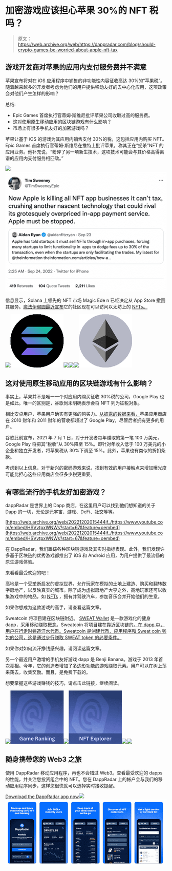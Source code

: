 # 加密游戏应该担心苹果 30%的 NFT 税吗？

> 原文：<https://web.archive.org/web/https://dappradar.com/blog/should-crypto-games-be-worried-about-apple-nft-tax>

## 游戏开发商对苹果的应用内支付服务费并不满意

苹果宣布将对在 iOS 应用程序中销售的非功能性内容征收高达 30%的“苹果税”。随着越来越多的开发者考虑为他们的用户提供移动友好的去中心化应用，这项政策会对他们产生怎样的影响？

总结:

*   Epic Games 首席执行官蒂姆·斯维尼批评苹果公司收取过高的服务费。
*   这对使用原生移动应用的区块链游戏有什么影响？
*   市场上有很多手机友好的加密游戏吗？

苹果让基于 iOS 的游戏为其应用内销售支付 30%的税，这包括应用内购买 NFT。Epic Games 首席执行官蒂姆·斯维尼在推特上批评苹果，称其正在“扼杀”NFT 的应用业务。他补充说，“粉碎了另一项新生技术，这项技术可能会与其价格高得离谱的应用内支付服务相匹敌。”

![](img/24013f8b7ee18b1dc24f5590a88d272e.png)![](img/6ed9a4e37a7dae85f8947a6cf79e4410.png)

信息显示，Solana 上领先的 NFT 市场 Magic Ede n 已经决定从 App Store 撤回其服务。[魔法伊甸园最近宣布](/web/20221202015444/https://dappradar.com/blog/opensea-and-magic-eden-add-arbitrum-and-ethereum-nfts/)它的社区现在可以访问以太坊上的 [NFTs。](https://web.archive.org/web/20221202015444/https://dappradar.com/nft/protocol/ethereum)

[](https://web.archive.org/web/20221202015444/https://dappradar.com/rankings/protocol/solana)[![](img/38fd1f6f078a91843c929045b6a556aa.png)<picture>![](img/24565104367618affc9ab6bbbe185327.png)</picture>](https://web.archive.org/web/20221202015444/https://dappradar.com/rankings/protocol/solana)[](https://web.archive.org/web/20221202015444/https://dappradar.com/solana/marketplaces/magic-eden)[![](img/38fd1f6f078a91843c929045b6a556aa.png)<picture>![](img/aea7542da99956264560abd1b28bcaa8.png)</picture>](https://web.archive.org/web/20221202015444/https://dappradar.com/solana/marketplaces/magic-eden)[](https://web.archive.org/web/20221202015444/https://dappradar.com/rankings/protocol/ethereum)[![](img/38fd1f6f078a91843c929045b6a556aa.png)<picture>![](img/6d39ba3ad8d2d5a77f80ee45a0042262.png)</picture>](https://web.archive.org/web/20221202015444/https://dappradar.com/rankings/protocol/ethereum)

## 这对使用原生移动应用的区块链游戏有什么影响？

事实上，苹果并不是唯一一个对应用内购买征收 30%税的公司，Google Play 也是如此。唯一的区别是，谷歌尚未明确表示会将 NFT 列为征税对象。

相比安卓用户，苹果用户确实有更强的购买力。[从披露的数据来看，](https://web.archive.org/web/20221202015444/https://www.pocketgamer.biz/news/78813/apple-made-more-games-revenue-than-google-2020-2021/)苹果应用商店在 2010 财年和 2011 财年的营收都超过了 Google Play，尽管后者拥有更多的用户。

谷歌此前宣布，2021 年 7 月 1 日，对于开发者每年赚取的第一笔 100 万美元，Google Play 将把其“税收”从 30%降至 15%。即针对年收入低于 100 万美元的小企业和独立开发者，将苹果税从 30%下调至 15%。此外，苹果也有类似的折扣条款。

考虑到以上信息，对于新兴的密码游戏来说，找到有效的用户接触点来增加曝光度可能比担心这些应用商店会征多少税更重要。

## 有哪些流行的手机友好加密游戏？

dappRadar 是世界上的 Dapp 商店，在这里用户可以找到他们想知道的关于 Dapp 的一切，无论是元宇宙、游戏、DeFi、社交等等。

[https://web.archive.org/web/20221202015444if_/https://www.youtube.com/embed/HSVvtpxWNWs?start=67&feature=oembed](https://web.archive.org/web/20221202015444if_/https://www.youtube.com/embed/HSVvtpxWNWs?start=67&feature=oembed)

在 DappRadar，我们跟踪各种区块链游戏及其实时指标表现。此外，我们发现许多基于区块链的优秀游戏都推出了 iOS 和 Android 应用，为用户提供了最流畅的原生游戏体验。

来看看最受欢迎的吧！

高地是一个受垄断启发的虚拟世界，允许玩家在模拟的土地上建造、购买和翻转数字房地产，以反映真实的城市。除了成为虚拟房地产大亨之外，高地玩家还可以收集游戏中的物品，如 [NFTs](https://web.archive.org/web/20221202015444/https://dappradar.com/nft) ，拥有并驾驶汽车，参加音乐会并开始他们的生意。

如果你想成为这款游戏的高手，请查看这篇文章。

Sweatcoin 将项目建在区块链附近。 [SWEAT Wallet](https://web.archive.org/web/20221202015444/https://dappradar.com/multichain/games/sweat-wallet) 是一款游戏化的健身 dapp，采用移动赚取概念。Sweatcoin 将项目建在靠近区块链的[。在 dapp 中，用户在行走时铸造汗水代币。Sweatcoin 是创建代币、应用程序和 Sweat coin 钱包的公司，这是通过步行赚取 SWEAT token 的必要条件。](https://web.archive.org/web/20221202015444/https://dappradar.com/rankings/protocol/near)

如果你对如何流汗挣钱感兴趣，请阅读这篇文章。

另一个最近用户激增的手机友好游戏 dapp 是 Benji Banana。游戏于 2013 年首次亮相。今年，它的创造者增加了[多边形功能的](https://web.archive.org/web/20221202015444/https://dappradar.com/rankings/protocol/polygon)游戏赚取元素。用户可以在树上荡来荡去，收集奖励。而且，是免费下载的。

想要掌握这些游戏赚钱的技巧，请点击此链接，继续阅读。

[](https://web.archive.org/web/20221202015444/https://dappradar.com/rankings/category/games)[![](img/38fd1f6f078a91843c929045b6a556aa.png)<picture>![](img/1c1927ab9b654daba6e2b15bd8420d3e.png)</picture>](https://web.archive.org/web/20221202015444/https://dappradar.com/rankings/category/games)[](https://web.archive.org/web/20221202015444/https://dappradar.com/hub/nft-explorer)[![](img/38fd1f6f078a91843c929045b6a556aa.png)<picture>![](img/2c9367220f7cda09092a651cb220ccb5.png)</picture>](https://web.archive.org/web/20221202015444/https://dappradar.com/hub/nft-explorer)[](https://web.archive.org/web/20221202015444/https://dappradar.com/blog/10-games-to-play-and-earn-for-less-than-10-dollars)[![](img/38fd1f6f078a91843c929045b6a556aa.png)<picture>![](img/7eb454ea0ca8fe8c4f091d7439330f5f.png)</picture>](https://web.archive.org/web/20221202015444/https://dappradar.com/blog/10-games-to-play-and-earn-for-less-than-10-dollars)

## 随身携带您的 Web3 之旅

使用 DappRadar 移动应用程序，再也不会错过 Web3。查看最受欢迎的 dapps 的性能，并关注您投资组合中的 NFT。您在 DappRadar 上的帐户会与我们的移动应用程序同步，这样您很快就可以选择实时接收提醒。

[Download the DappRadar app now](https://web.archive.org/web/20221202015444/https://dappradar.app.link/blog)[](https://web.archive.org/web/20221202015444/https://play.google.com/store/apps/details?id=com.portfolio.dappradar)[![](img/a3634373d68930c5d4e8a7fce618f91f.png)<picture>![](img/28d4bd5e2f985052bf0b17157c5339bc.png)</picture>](https://web.archive.org/web/20221202015444/https://play.google.com/store/apps/details?id=com.portfolio.dappradar)